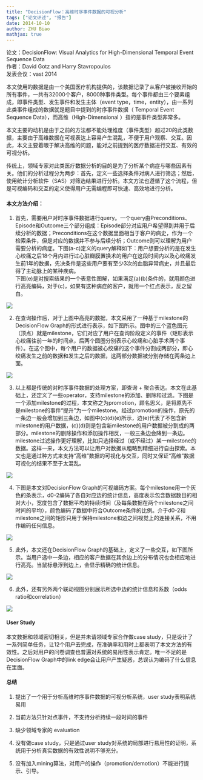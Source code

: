 ```yaml
---
title: "DecisionFlow：高维时序事件数据的可视分析"
tags: ["论文评述", "报告"]
date: 2014-10-10
author: ZHU Biao
mathjax: true
---
```


论文：DecisionFlow: Visual Analytics for High-Dimensional Temporal Event Sequence Data  
作者：David Gotz and Harry Stavropoulos  
发表会议：vast 2014 

本文使用的数据是由一个美国医疗机构提供的，该数据记录了从客户被接收开始的所有事件，一共有32000个客户，8000种事件类型。每个事件都由三个要素组成，即事件类型、发生事件和发生主体（event type，time，entity），由一系列此类事件组成的数据就是题目中提到的时序事件数据（ Temporal Event Sequence Data），而高维（High-Dimensional ）指的是事件类型非常多。

本文主要的动机是由于之前的方法都不能处理维度（事件类型）超过20的此类数据，主要由于高维数据在可视表达上容易产生混乱，不便于用户观察、交互。因此，本文主要着眼于解决高维的问题，能对之前提到的医疗数据进行交互、有效的可视分析。

传统上，领域专家对此类医疗数据分析的目的是为了分析某个病症与哪些因素有关。他们的分析过程分为两步：首先，定义一些选择条件对病人进行筛选；然后，使用统计分析软件（SAS）对筛选结果进行分析。本文方法也遵循了这个流程，但是可视编码和交互的定义使得用户无需编程即可快速、高效地进行分析。


#### 本文方法介绍：

1. 首先，需要用户对时序事件数据进行query。一个query由Preconditions、Episode和Outcome三个部分组成：Episode部分对应用户希望得到并用于后续分析的数据；Preconditions在这个数据里面相当于客户的病史，作为一个检索条件，但是对应的数据并不参与后续分析；Outcome则可以理解为用户需要分析的病症。下图(a-c)定义的query解释如下：用户想要分析的是在发生心绞痛之后18个月内进行过心脏瓣膜置换术的用户在这段时间内以及心绞痛发生前1年的数据，先决条件是这些用户要有至少3次的血脂异常病史，并且最后得了主动脉上的某种疾病。  
下图(e)是对搜索结果的一个表意性图解，如果满足(a)(b)条件的，就用颜色进行高亮编码，对于(c)，如果有这种病症的客户，就用一个红点表示，反之留白。

[![](http://www.cad.zju.edu.cn/home/vagblog/wp-content/uploads/2014/10/%E5%9B%BE%E7%89%873.png)](http://www.cad.zju.edu.cn/home/vagblog/wp-content/uploads/2014/10/%E5%9B%BE%E7%89%873.png)



2. 在查询操作后，对于上图中高亮的数据，本文采用了一种基于milestone的DecisionFlow Graph的形式进行表示，如下图所示。图中的三个蓝色图元（顶点）就是milestone，它们对应了用户在查询阶段定义的事件（矩形表示心绞痛往前一年的时间点，后两个圆圈分别表示心绞痛和心脏手术两个事件）。在这个图中，每个用户的数据被心绞痛的这个事件分割成两部分，即心绞痛发生之前的数据和发生之后的数据，这两部分数据被分别存储在两条边上面。

[![](http://www.cad.zju.edu.cn/home/vagblog/wp-content/uploads/2014/10/%E5%9B%BE%E7%89%874.png)](http://www.cad.zju.edu.cn/home/vagblog/wp-content/uploads/2014/10/%E5%9B%BE%E7%89%874.png)


3. 以上都是传统的对时序事件数据的处理方案，即查询 + 聚合表达。本文在此基础上，还定义了一些operator，支持milestone的添加、删除和过滤。下图是一个添加milestone的过程，本文称之为promotion，顾名思义，是将原先不是milestone的事件“提升”为一个milestone。经过promotion的操作，原先的一条边一般会增加到三条边，如图中(c)(d)(e)所示，边(e)代表了不包含新milestone的用户数据，(c)(d)则是包含新milestone的用户数据被分割成的两部分。milestone的删除操作和添加操作相反，一般三条边会降到一条边。milestone过滤操作更好理解，比如只选择经过（或不经过）某一milestone的数据。这样一来，本文方法可以让用户对数据从粗略到精细进行自由探索。本文也是通过种方式来支持“高维”数据的可视化与交互，同时又保证“高维”数据可视化的结果不至于太混乱。

[![](http://www.cad.zju.edu.cn/home/vagblog/wp-content/uploads/2014/10/%E5%9B%BE%E7%89%875.png)](http://www.cad.zju.edu.cn/home/vagblog/wp-content/uploads/2014/10/%E5%9B%BE%E7%89%875.png)

4. 下图是本文对DecisionFlow Graph的可视编码方案。每个milestone用一个灰色的条表示，d0-2编码了各自对应边的统计信息，高度表示包含数据数目的相对大小，宽度包含了数据平均的持续时间（及每条数据在两个milestone之间时间的平均），颜色编码了数据中符合Outcome条件的比例。介于d0-2和milestone之间的矩形只用于保持milestone和边之间视觉上的连接关系，不用作编码任何信息。

[![](http://www.cad.zju.edu.cn/home/vagblog/wp-content/uploads/2014/10/6.png)](http://www.cad.zju.edu.cn/home/vagblog/wp-content/uploads/2014/10/6.png)


5. 此外，本文还在DecisionFlow Graph的基础上，定义了一些交互，如下图所示。当用户选中一条边，相应的客户数据在其余边上的分布情况也会相应地进行高亮。当鼠标悬浮到边上，会显示精确的统计信息。

[![](http://www.cad.zju.edu.cn/home/vagblog/wp-content/uploads/2014/10/%E5%9B%BE%E7%89%876.png)](http://www.cad.zju.edu.cn/home/vagblog/wp-content/uploads/2014/10/%E5%9B%BE%E7%89%876.png)


6. 此外，还有另外两个联动视图分别展示所选中边的统计信息和系数（odds ratio和correlation）

[![](http://www.cad.zju.edu.cn/home/vagblog/wp-content/uploads/2014/10/7.png)](http://www.cad.zju.edu.cn/home/vagblog/wp-content/uploads/2014/10/7.png)


#### User Study

本文数据和领域密切相关，但是并未请领域专家合作做case study，只是设计了一系列简单任务，让12个用户去完成，在准确率和用时上都表明了本文方法的有效性。之后对用户的问卷调查也普遍对系统的易用性表示肯定。唯一不足的是DecisionFlow Graph中的link edge会让用户产生疑惑，总误认为编码了什么信息在里面。

#### 总结

1. 提出了一个用于分析高维时序事件数据的可视分析系统，user study表明系统易用

2. 当前方法只针对点事件，不支持分析持续一段时间的事件

3. 缺少领域专家的 evaluation

4. 没有做case study，只是通过user study对系统的局部进行易用性的证明，系统用于分析真实数据的有效性说明不够充分。

5. 没有加入mining算法，对用户的操作（promotion/demotion）不能进行提示、引导。